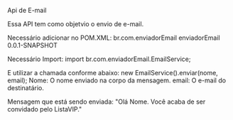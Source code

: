 Api de E-mail

Essa API tem como objetvio o envio de e-mail.

Necessário adicionar no POM.XML:
<dependency>
			<groupId>br.com.enviadorEmail</groupId>
			<artifactId>enviadorEmail</artifactId>
			<version>0.0.1-SNAPSHOT</version>
</dependency>
    

Necessário Import:
import br.com.enviadorEmail.EmailService;

E utilizar a chamada conforme abaixo:
new EmailService().enviar(nome, email); 
Nome: O nome enviado na corpo da mensagem.
email: O e-mail do destinatário.

Mensagem que está sendo enviada:
"Olá Nome. Você acaba de ser convidado pelo ListaVIP."
